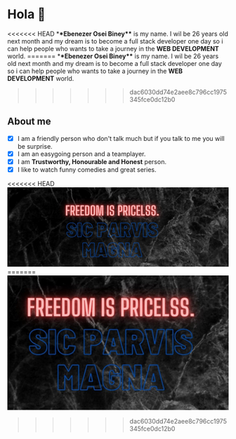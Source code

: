 # Hola 👋

<<<<<<< HEAD \***\*Ebenezer Osei Biney\*\*** is my name. I wil be 26 years old
next month and my dream is to become a full stack developer one day so i can
help people who wants to take a journey in the **WEB DEVELOPMENT** world.
======= \***\*Ebenezer Osei Biney\*\*** is my name. I wil be 26 years old next
month and my dream is to become a full stack developer one day so i can help
people who wants to take a journey in the **WEB DEVELOPMENT** world.

> > > > > > > dac6030dd74e2aee8c796cc1975345fce0dc12b0

## About me

- [x] I am a friendly person who don't talk much but if you talk to me you will
      be surprise.
- [x] I am an easygoing person and a teamplayer.
- [x] I am **Trustworthy, Honourable and Honest** person.
- [x] I like to watch funny comedies and great series.

<<<<<<< HEAD ![My moto](./img/freedom%20is%20pricelss2.jpg) =======
![My moto](./img/freedom%20is%20pricelss.3.jpg)

> > > > > > > dac6030dd74e2aee8c796cc1975345fce0dc12b0
